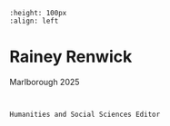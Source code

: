 ```{image} rainey.jpeg
:height: 100px
:align: left
```

# Rainey Renwick

Marlborough 2025

``` {margin}

```

```{margin} Positions

Humanities and Social Sciences Editor

```